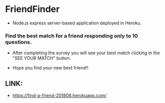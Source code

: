# FriendFinder

* Node.js express server-based application deployed in Heroku.

### Find the best match for a friend responding only to 10 questions. 

* After completing the survey you will see your best match clicking in the "SEE YOUR MATCH" button.

* Hope you find your new best friend!!


## LINK: 

* https://find-a-friend-201808.herokuapp.com/



